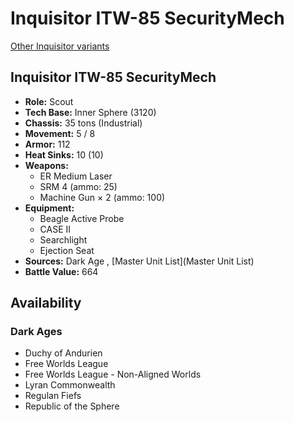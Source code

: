 # Inquisitor ITW-85 SecurityMech 

[Other Inquisitor variants](../inquisitor.md) 

## Inquisitor ITW-85 SecurityMech 

- **Role:** Scout 
- **Tech Base:** Inner Sphere (3120) 
- **Chassis:** 35 tons (Industrial) 
- **Movement:** 5 / 8 
- **Armor:** 112 
- **Heat Sinks:** 10 (10) 
- **Weapons:** 
  - ER Medium Laser 
  - SRM 4 (ammo: 25) 
  - Machine Gun × 2 (ammo: 100) 
- **Equipment:** 
  - Beagle Active Probe 
  - CASE II 
  - Searchlight 
  - Ejection Seat 
- **Sources:** Dark Age , [Master Unit List](Master Unit List) 
- **Battle Value:** 664 

## Availability 

### Dark Ages 

- Duchy of Andurien 
- Free Worlds League 
- Free Worlds League - Non-Aligned Worlds 
- Lyran Commonwealth 
- Regulan Fiefs 
- Republic of the Sphere 

